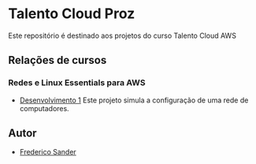 # Talento Cloud Proz
Este repositório é destinado aos projetos do curso Talento Cloud AWS

## Relações de cursos


### Redes e Linux Essentials para AWS

- [Desenvolvimento 1](https://github.com/FredericoSander/Talento-Cloud-Proz/tree/main/Redes%20e%20Linux/Desenvolvimento%201) Este projeto simula a configuração de uma rede de computadores.

## Autor

- [Frederico Sander](https://github.com/FredericoSander)
